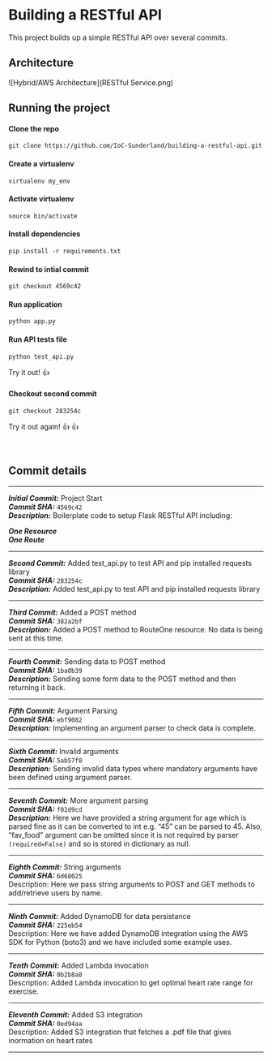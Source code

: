 # Building a RESTful API
This project builds up a simple RESTful API over several commits.

## Architecture

![Hybrid/AWS Architecture](RESTful Service.png)

## Running the project

#### Clone the repo

```git clone https://github.com/IoC-Sunderland/building-a-restful-api.git```

#### Create a virtualenv

```virtualenv my_env```

#### Activate virtualenv
```source bin/activate```

#### Install dependencies
```pip install -r requirements.txt ```

#### Rewind to intial commit
```git checkout 4569c42```

#### Run application
```python app.py```

#### Run API tests file
```python test_api.py```

Try it out! :thumbsup:

#### Checkout second commit
```git checkout 283254c```

Try it out again! :thumbsup: :thumbsup:

<br>

## Commit details

---
***Initial Commit:*** Project Start \
***Commit SHA:*** ```4569c42``` \
***Description:*** Boilerplate code to setup Flask RESTful API including:

***One Resource*** \
***One Route*** 

---
***Second Commit:*** Added test_api.py to test API and pip installed requests library \
***Commit SHA:*** ```283254c``` \
***Description:*** Added test_api.py to test API and pip installed requests library

---
***Third Commit:*** Added a POST method \
***Commit SHA:*** ```382a2bf``` \
***Description:*** Added a POST method to RouteOne resource. No data is being sent at this time.

---
***Fourth Commit:*** Sending data to POST method \
***Commit SHA:*** ```1ba0b39``` \
***Description:*** Sending some form data to the POST method and then returning it back.

---

***Fifth Commit:*** Argument Parsing \
***Commit SHA:*** ```ebf9082``` \
***Description:*** Implementing an argument parser to check data is complete.

---
***Sixth Commit:*** Invalid arguments \
***Commit SHA:*** ```5ab57f8``` \
***Description:*** Sending invalid data types where mandatory arguments have been defined using argument parser.

---
***Seventh Commit:*** More argument parsing \
***Commit SHA:*** ```f02d9cd``` \
***Description:*** Here we have provided a string argument for age which is parsed fine as it can be converted to int e.g. “45” can be parsed to 45. Also, “fav_food” argument can be omitted since it is not required by parser ```(required=False)``` and so is stored in dictionary as null.

---
***Eighth Commit:*** String arguments \
***Commit SHA:*** ```6d68025``` \
Description: Here we pass string arguments to POST and GET methods to add/retrieve users by name.

---

***Ninth Commit:*** Added DynamoDB for data persistance \
***Commit SHA:*** ```225eb54``` \
Description: Here we have added DynamoDB integration using the AWS SDK for Python (boto3) and we have included some example uses.

---

***Tenth Commit:*** Added Lambda invocation \
***Commit SHA:*** ```0b2b8a8``` \
Description: Added Lambda invocation to get optimal heart rate range for exercise.

---

***Eleventh Commit:*** Added S3 integration \
***Commit SHA:*** ```0ed94aa``` \
Description: Added S3 integration that fetches a .pdf file that gives inormation on heart rates

---
